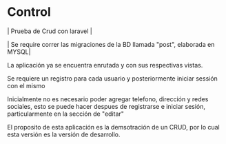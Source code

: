 # Control
| Prueba de Crud con laravel |

| Se require correr las migraciones de la BD llamada "post", elaborada en MYSQL|

La aplicación ya se encuentra enrutada y con sus respectivas vistas.

Se requiere un registro para cada usuario y posteriormente iniciar sessión con el mismo

Inicialmente no es necesario poder agregar telefono, dirección y redes sociales, esto se puede hacer 
despues de registrarse e iniciar sesión, particularmente en la sección de "editar"

El proposito de esta aplicación es la demsotración de un CRUD, por lo cual esta versión
es la versión de desarrollo.
